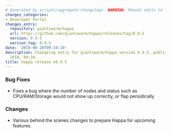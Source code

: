 ```yaml
---
# Generated by scripts/aggregate-changelogs. WARNING: Manual edits to this files will be overwritten.
changes_categories:
- Developer Portal
changes_entry:
  repository: giantswarm/happa
  url: https://github.com/giantswarm/happa/releases/tag/0.9.5
  version: 0.9.5
  version_tag: 0.9.5
date: '2019-08-20T09:34:10'
description: Changelog entry for giantswarm/happa version 0.9.5, published on 20 August
  2019, 09:34.
title: happa release v0.9.5
---
```


### Bug Fixes

- Fixes a bug where the number of nodes and status such as CPU/RAM/Storage would not show up correctly, or flap periodically

### Changes

- Various behind the scenes changes to prepare Happa for upcoming features.
